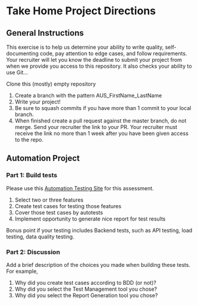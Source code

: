 # Take Home Project Directions
## General Instructions
This exercise is to help us determine your ability to write quality, self-documenting code, pay attention to edge cases, and follow requirements. Your recruiter will let you know the deadline to submit your project from when we provide you access to this repository. It also checks your ability to use Git...
	
Clone this (mostly) empty repository
1. Create a branch with the pattern AUS_FirstName_LastName
2. Write your project!
3. Be sure to squash commits if you have more than 1 commit to your local branch.
4. When finished create a pull request against the master branch, do not merge. Send your recruiter the link to your PR. Your recruiter must receive the link no more than 1 week after you have been given access to the repo.

## Automation Project
### Part 1: Build tests
Please use this [Automation Testing Site](https://automationexercise.com/) for this assessment.

1. Select two or three features
2. Create test cases for testing those features
3. Cover those test cases by autotests
4. Implement opportunity to generate nice report for test results

Bonus point if your testing includes Backend tests, such as API testing, load testing, data quality testing.

### Part 2: Discussion
Add a brief description of the choices you made when building these tests. For example,
1. Why did you create test cases according to BDD (or not)?
2. Why did you select the Test Management tool you chose?
3. Why did you select the Report Generation tool you chose?
